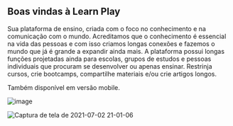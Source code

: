 ## Boas vindas à Learn Play
Sua plataforma de ensino, criada com o foco no conhecimento e na comunicação com o mundo. Acreditamos que o conhecimento é essencial na vida das pessoas e com isso criamos longas conexões e fazemos o mundo que já é grande a expandir ainda mais.
A plataforma possui longas funções projetadas ainda para escolas, grupos de estudos e pessoas individuais que procuram se desenvolver ou apenas ensinar.
Restrinja cursos, crie bootcamps, compartilhe materiais e/ou crie artigos longos.

Também disponível em versão mobile.

![image](https://user-images.githubusercontent.com/32282846/124358379-62be2b80-dbf6-11eb-8a8f-f8cdf3f215f1.png)

![Captura de tela de 2021-07-02 21-01-06](https://user-images.githubusercontent.com/32282846/124358427-9dc05f00-dbf6-11eb-8fbb-0d9d02222e34.png)

